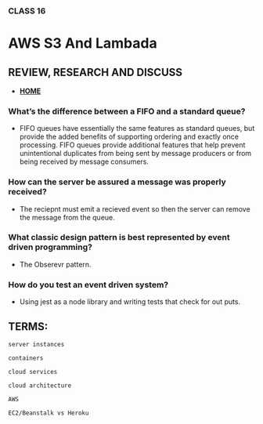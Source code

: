 ### CLASS 16


# AWS S3 And Lambada






## REVIEW, RESEARCH AND DISCUSS


- [**HOME**](https://seidomo.github.io/reading_notes/home)



### What’s the difference between a FIFO and a standard queue?

- FIFO queues have essentially the same features as standard queues, but provide the added benefits of supporting ordering and exactly once processing. FIFO queues provide additional features that help prevent unintentional duplicates from being sent by message producers or from being received by message consumers.



### How can the server be assured a message was properly received?

- The reciepnt must emit a recieved event so then the server can remove the message from the queue.



### What classic design pattern is best represented by event driven programming?

- The Obserevr pattern.


### How do you test an event driven system?

- Using jest as a node library and writing tests that check for out puts.


## TERMS:


``` server instances ```



``` containers  ```


``` cloud services ```


``` cloud architecture ```


``` AWS ```

``` EC2/Beanstalk vs Heroku ```

